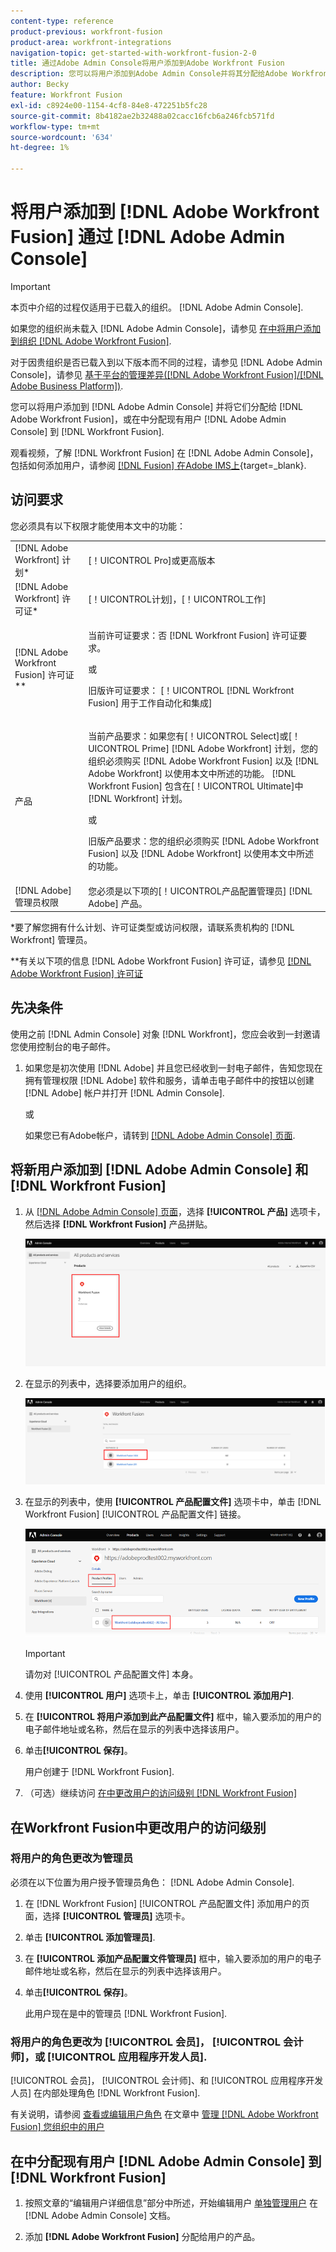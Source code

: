 ```yaml
---
content-type: reference
product-previous: workfront-fusion
product-area: workfront-integrations
navigation-topic: get-started-with-workfront-fusion-2-0
title: 通过Adobe Admin Console将用户添加到Adobe Workfront Fusion
description: 您可以将用户添加到Adobe Admin Console并将其分配给Adobe Workfront Fusion，也可以将Adobe Admin Console中的现有用户分配给Workfront Fusion。
author: Becky
feature: Workfront Fusion
exl-id: c8924e00-1154-4cf8-84e8-472251b5fc28
source-git-commit: 8b4182ae2b32488a02cacc16fcb6a246fcb571fd
workflow-type: tm+mt
source-wordcount: '634'
ht-degree: 1%

---
```


# 将用户添加到 [!DNL Adobe Workfront Fusion] 通过 [!DNL Adobe Admin Console]

>[!IMPORTANT]
>
>本页中介绍的过程仅适用于已载入的组织。 [!DNL Adobe Admin Console].
>
>如果您的组织尚未载入 [!DNL Adobe Admin Console]，请参见 [在中将用户添加到组织 [!DNL Adobe Workfront Fusion]](../organizations/add-user-to-an-organization.md).
>
>对于因贵组织是否已载入到以下版本而不同的过程，请参见 [!DNL Adobe Admin Console]，请参见 [基于平台的管理差异([!DNL Adobe Workfront Fusion]/[!DNL Adobe Business Platform])](../fusion-in-admin-console/fusion-adobe-admin-console.md).

您可以将用户添加到 [!DNL Adobe Admin Console] 并将它们分配给 [!DNL Adobe Workfront Fusion]，或在中分配现有用户 [!DNL Adobe Admin Console] 到 [!DNL Workfront Fusion].

观看视频，了解 [!DNL Workfront Fusion] 在 [!DNL Adobe Admin Console]，包括如何添加用户，请参阅 [[!DNL Fusion] 在Adobe IMS上](https://video.tv.adobe.com/v/3412464/){target=_blank}.

## 访问要求

您必须具有以下权限才能使用本文中的功能：

<table style="table-layout:auto"> 
 <col> 
 <col> 
 <tbody> 
  <tr> 
   <td role="rowheader">[!DNL Adobe Workfront] 计划*</td> 
   <td> <p>[！UICONTROL Pro]或更高版本</p> </td> 
  </tr> 
  <tr data-mc-conditions=""> 
   <td role="rowheader">[!DNL Adobe Workfront] 许可证*</td> 
   <td> <p>[！UICONTROL计划]，[！UICONTROL工作]</p> </td> 
  </tr> 
  <tr> 
   <td role="rowheader">[!DNL Adobe Workfront Fusion] 许可证**</td> 
   <td>
   <p>当前许可证要求：否 [!DNL Workfront Fusion] 许可证要求。</p>
   <p>或</p>
   <p>旧版许可证要求： [！UICONTROL [!DNL Workfront Fusion] 用于工作自动化和集成] </p>
   </td> 
  </tr> 
  <tr> 
   <td role="rowheader">产品</td> 
   <td>
   <p>当前产品要求：如果您有[！UICONTROL Select]或[！UICONTROL Prime] [!DNL Adobe Workfront] 计划，您的组织必须购买 [!DNL Adobe Workfront Fusion] 以及 [!DNL Adobe Workfront] 以使用本文中所述的功能。 [!DNL Workfront Fusion] 包含在[！UICONTROL Ultimate]中 [!DNL Workfront] 计划。</p>
   <p>或</p>
   <p>旧版产品要求：您的组织必须购买 [!DNL Adobe Workfront Fusion] 以及 [!DNL Adobe Workfront] 以使用本文中所述的功能。</p>
   </td> 
  </tr>
   <tr> 
   <td role="rowheader">[!DNL Adobe] 管理员权限</td> 
   <td>您必须是以下项的[！UICONTROL产品配置管理员] [!DNL Adobe] 产品。</td> 
  </tr>
  </tbody> 
</table>

&#42;要了解您拥有什么计划、许可证类型或访问权限，请联系贵机构的 [!DNL Workfront] 管理员。

&#42;&#42;有关以下项的信息 [!DNL Adobe Workfront Fusion] 许可证，请参见 [[!DNL Adobe Workfront Fusion] 许可证](../../workfront-fusion/get-started/license-automation-vs-integration.md)



## 先决条件

使用之前 [!DNL Admin Console] 对象 [!DNL Workfront]，您应会收到一封邀请您使用控制台的电子邮件。

1. 如果您是初次使用 [!DNL Adobe] 并且您已经收到一封电子邮件，告知您现在拥有管理权限 [!DNL Adobe] 软件和服务，请单击电子邮件中的按钮以创建 [!DNL Adobe] 帐户并打开 [!DNL Admin Console].

   或

   如果您已有Adobe帐户，请转到 [[!DNL Adobe Admin Console] 页面](https://adminconsole.adobe.com/).


## 将新用户添加到 [!DNL Adobe Admin Console] 和 [!DNL Workfront Fusion]

1. 从 [[!DNL Adobe Admin Console] 页面](https://adminconsole.adobe.com/)，选择 **[!UICONTROL 产品]** 选项卡，然后选择 **[!DNL Workfront Fusion]** 产品拼贴。

   ![Admin Console中的融合](assets/fusion-product-admin-console.png)

1. 在显示的列表中，选择要添加用户的组织。

   ![Admin Console中的融合实例](assets/fusion-instances-admin-console.png)

1. 在显示的列表中，使用 **[!UICONTROL 产品配置文件]** 选项卡中，单击 [!DNL Workfront Fusion] [!UICONTROL 产品配置文件] 链接。

   ![Workfront Fusion产品配置文件](../../administration-and-setup/add-users/create-and-manage-users/assets/prod-profile-1.png)

   >[!IMPORTANT]
   >
   > 请勿对 [!UICONTROL 产品配置文件] 本身。

1. 使用 **[!UICONTROL 用户]** 选项卡上，单击 **[!UICONTROL 添加用户]**.

1. 在 **[!UICONTROL 将用户添加到此产品配置文件]** 框中，输入要添加的用户的电子邮件地址或名称，然后在显示的列表中选择该用户。

1. 单击&#x200B;**[!UICONTROL 保存]**。

   用户创建于 [!DNL Workfront Fusion].

   <!--
    >[!IMPORTANT]
    >
    > Do not make any changes to the Product Profile itself.
    -->

1. （可选）继续访问 [在中更改用户的访问级别 [!DNL Workfront Fusion]](#change-a-users-access-level-in-workfront-fusion)

## 在Workfront Fusion中更改用户的访问级别

### 将用户的角色更改为管理员

必须在以下位置为用户授予管理员角色： [!DNL Adobe Admin Console].

1. 在 [!DNL Workfront Fusion] [!UICONTROL 产品配置文件] 添加用户的页面，选择 **[!UICONTROL 管理员]** 选项卡。

1. 单击 **[!UICONTROL 添加管理员]**.

1. 在 **[!UICONTROL 添加产品配置文件管理员]** 框中，输入要添加的用户的电子邮件地址或名称，然后在显示的列表中选择该用户。

1. 单击&#x200B;**[!UICONTROL 保存]**。

   此用户现在是中的管理员 [!DNL Workfront Fusion].

### 将用户的角色更改为 [!UICONTROL 会员]， [!UICONTROL 会计师]，或 [!UICONTROL 应用程序开发人员].

[!UICONTROL 会员]， [!UICONTROL 会计师]、和 [!UICONTROL 应用程序开发人员] 在内部处理角色 [!DNL Workfront Fusion].

有关说明，请参阅 [查看或编辑用户角色](../organizations/manage-fusion-users.md#view-or-edit-user-roles) 在文章中 [管理 [!DNL Adobe Workfront Fusion] 您组织中的用户](../organizations/manage-fusion-users.md)

## 在中分配现有用户 [!DNL Adobe Admin Console] 到 [!DNL Workfront Fusion]

1. 按照文章的“编辑用户详细信息”部分中所述，开始编辑用户 [单独管理用户](https://helpx.adobe.com/enterprise/using/manage-users-individually.html) 在 [!DNL Adobe Admin Console] 文档。

1. 添加 **[!DNL Adobe Workfront Fusion]** 分配给用户的产品。
